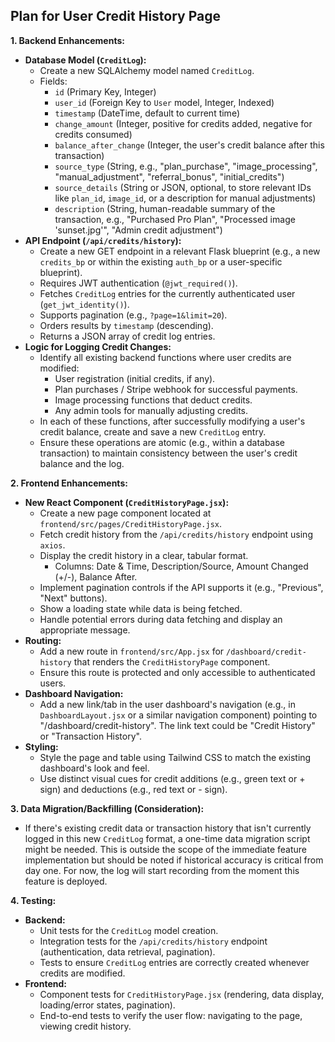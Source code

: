 ## Plan for User Credit History Page

**1. Backend Enhancements:**

*   **Database Model (`CreditLog`):**
    *   Create a new SQLAlchemy model named `CreditLog`.
    *   Fields:
        *   `id` (Primary Key, Integer)
        *   `user_id` (Foreign Key to `User` model, Integer, Indexed)
        *   `timestamp` (DateTime, default to current time)
        *   `change_amount` (Integer, positive for credits added, negative for credits consumed)
        *   `balance_after_change` (Integer, the user's credit balance after this transaction)
        *   `source_type` (String, e.g., "plan_purchase", "image_processing", "manual_adjustment", "referral_bonus", "initial_credits")
        *   `source_details` (String or JSON, optional, to store relevant IDs like `plan_id`, `image_id`, or a description for manual adjustments)
        *   `description` (String, human-readable summary of the transaction, e.g., "Purchased Pro Plan", "Processed image 'sunset.jpg'", "Admin credit adjustment")
*   **API Endpoint (`/api/credits/history`):**
    *   Create a new GET endpoint in a relevant Flask blueprint (e.g., a new `credits_bp` or within the existing `auth_bp` or a user-specific blueprint).
    *   Requires JWT authentication (`@jwt_required()`).
    *   Fetches `CreditLog` entries for the currently authenticated user (`get_jwt_identity()`).
    *   Supports pagination (e.g., `?page=1&limit=20`).
    *   Orders results by `timestamp` (descending).
    *   Returns a JSON array of credit log entries.
*   **Logic for Logging Credit Changes:**
    *   Identify all existing backend functions where user credits are modified:
        *   User registration (initial credits, if any).
        *   Plan purchases / Stripe webhook for successful payments.
        *   Image processing functions that deduct credits.
        *   Any admin tools for manually adjusting credits.
    *   In each of these functions, after successfully modifying a user's credit balance, create and save a new `CreditLog` entry.
    *   Ensure these operations are atomic (e.g., within a database transaction) to maintain consistency between the user's credit balance and the log.

**2. Frontend Enhancements:**

*   **New React Component (`CreditHistoryPage.jsx`):**
    *   Create a new page component located at `frontend/src/pages/CreditHistoryPage.jsx`.
    *   Fetch credit history from the `/api/credits/history` endpoint using `axios`.
    *   Display the credit history in a clear, tabular format.
        *   Columns: Date & Time, Description/Source, Amount Changed (+/-), Balance After.
    *   Implement pagination controls if the API supports it (e.g., "Previous", "Next" buttons).
    *   Show a loading state while data is being fetched.
    *   Handle potential errors during data fetching and display an appropriate message.
*   **Routing:**
    *   Add a new route in `frontend/src/App.jsx` for `/dashboard/credit-history` that renders the `CreditHistoryPage` component.
    *   Ensure this route is protected and only accessible to authenticated users.
*   **Dashboard Navigation:**
    *   Add a new link/tab in the user dashboard's navigation (e.g., in `DashboardLayout.jsx` or a similar navigation component) pointing to "/dashboard/credit-history". The link text could be "Credit History" or "Transaction History".
*   **Styling:**
    *   Style the page and table using Tailwind CSS to match the existing dashboard's look and feel.
    *   Use distinct visual cues for credit additions (e.g., green text or + sign) and deductions (e.g., red text or - sign).

**3. Data Migration/Backfilling (Consideration):**

*   If there's existing credit data or transaction history that isn't currently logged in this new `CreditLog` format, a one-time data migration script might be needed. This is outside the scope of the immediate feature implementation but should be noted if historical accuracy is critical from day one. For now, the log will start recording from the moment this feature is deployed.

**4. Testing:**

*   **Backend:**
    *   Unit tests for the `CreditLog` model creation.
    *   Integration tests for the `/api/credits/history` endpoint (authentication, data retrieval, pagination).
    *   Tests to ensure `CreditLog` entries are correctly created whenever credits are modified.
*   **Frontend:**
    *   Component tests for `CreditHistoryPage.jsx` (rendering, data display, loading/error states, pagination).
    *   End-to-end tests to verify the user flow: navigating to the page, viewing credit history. 